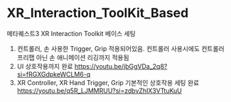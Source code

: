 # XR_Interaction_ToolKit_Based
메타퀘스트3 XR Interaction Toolkit 베이스 세팅

1. 컨트롤러, 손 사용한 Trigger, Grip 적용되어있음. 컨트롤러 사용시에도 컨트롤러 프리팹 아닌 손 애니메이션 리깅까지 적용됨
2. UI 상호작용까지 완료 https://youtu.be/jbGgVDa_2q8?si=fRGXGdpkeWCLM6-q
3. XR Controller, XR Hand Trigger, Grip 기본적인 상호작용 세팅 완료 https://youtu.be/q5R_LJMMRUU?si=zdbvZhIX3VTtuKuU
